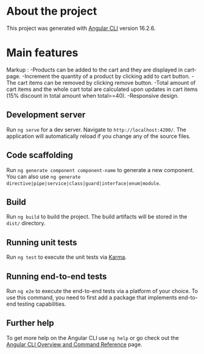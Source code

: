 # About the project

This project was generated with [Angular CLI](https://github.com/angular/angular-cli) version 16.2.6.

# Main features

 Markup :
-Products can be added to the cart and they are displayed in cart-page.
-Increment the quantity of a product by clicking add to cart button.
-The cart items can be removed by clicking remove button.
-Total amount of cart items and the whole cart total are calculated upon updates in cart items (15% discount in total amount when total>=40).
-Responsive design.

## Development server

Run `ng serve` for a dev server. Navigate to `http://localhost:4200/`. The application will automatically reload if you change any of the source files.

## Code scaffolding

Run `ng generate component component-name` to generate a new component. You can also use `ng generate directive|pipe|service|class|guard|interface|enum|module`.

## Build

Run `ng build` to build the project. The build artifacts will be stored in the `dist/` directory.

## Running unit tests

Run `ng test` to execute the unit tests via [Karma](https://karma-runner.github.io).

## Running end-to-end tests

Run `ng e2e` to execute the end-to-end tests via a platform of your choice. To use this command, you need to first add a package that implements end-to-end testing capabilities.

## Further help

To get more help on the Angular CLI use `ng help` or go check out the [Angular CLI Overview and Command Reference](https://angular.io/cli) page.





